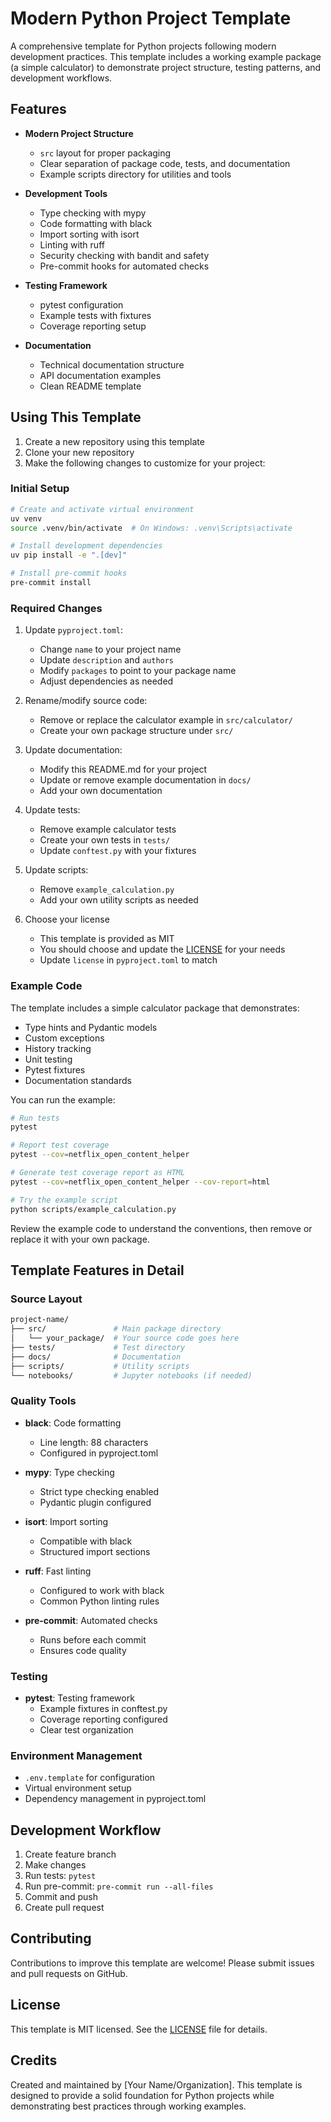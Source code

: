 # Modern Python Project Template

A comprehensive template for Python projects following modern development practices. This template includes a working example package (a simple calculator) to demonstrate project structure, testing patterns, and development workflows.

## Features

- **Modern Project Structure**
  - `src` layout for proper packaging
  - Clear separation of package code, tests, and documentation
  - Example scripts directory for utilities and tools

- **Development Tools**
  - Type checking with mypy
  - Code formatting with black
  - Import sorting with isort
  - Linting with ruff
  - Security checking with bandit and safety
  - Pre-commit hooks for automated checks

- **Testing Framework**
  - pytest configuration
  - Example tests with fixtures
  - Coverage reporting setup

- **Documentation**
  - Technical documentation structure
  - API documentation examples
  - Clean README template

## Using This Template

1. Create a new repository using this template
2. Clone your new repository
3. Make the following changes to customize for your project:

### Initial Setup

```bash
# Create and activate virtual environment
uv venv
source .venv/bin/activate  # On Windows: .venv\Scripts\activate

# Install development dependencies
uv pip install -e ".[dev]"

# Install pre-commit hooks
pre-commit install
```

### Required Changes

1. Update `pyproject.toml`:
   - Change `name` to your project name
   - Update `description` and `authors`
   - Modify `packages` to point to your package name
   - Adjust dependencies as needed

2. Rename/modify source code:
   - Remove or replace the calculator example in `src/calculator/`
   - Create your own package structure under `src/`

3. Update documentation:
   - Modify this README.md for your project
   - Update or remove example documentation in `docs/`
   - Add your own documentation

4. Update tests:
   - Remove example calculator tests
   - Create your own tests in `tests/`
   - Update `conftest.py` with your fixtures

5. Update scripts:
   - Remove `example_calculation.py`
   - Add your own utility scripts as needed

6. Choose your license
   - This template is provided as MIT
   - You should choose and update the [LICENSE](.LICENSE) for your needs
   - Update `license` in `pyproject.toml` to match

### Example Code

The template includes a simple calculator package that demonstrates:

- Type hints and Pydantic models
- Custom exceptions
- History tracking
- Unit testing
- Pytest fixtures
- Documentation standards

You can run the example:

```bash
# Run tests
pytest
```

```bash
# Report test coverage
pytest --cov=netflix_open_content_helper
```

```bash
# Generate test coverage report as HTML
pytest --cov=netflix_open_content_helper --cov-report=html
```

```bash
# Try the example script
python scripts/example_calculation.py
```

Review the example code to understand the conventions, then remove or replace it with your own package.

## Template Features in Detail

### Source Layout

```bash
project-name/
├── src/               # Main package directory
│   └── your_package/  # Your source code goes here
├── tests/             # Test directory
├── docs/              # Documentation
├── scripts/           # Utility scripts
└── notebooks/         # Jupyter notebooks (if needed)
```

### Quality Tools

- **black**: Code formatting
  - Line length: 88 characters
  - Configured in pyproject.toml

- **mypy**: Type checking
  - Strict type checking enabled
  - Pydantic plugin configured

- **isort**: Import sorting
  - Compatible with black
  - Structured import sections

- **ruff**: Fast linting
  - Configured to work with black
  - Common Python linting rules

- **pre-commit**: Automated checks
  - Runs before each commit
  - Ensures code quality

### Testing

- **pytest**: Testing framework
  - Example fixtures in conftest.py
  - Coverage reporting configured
  - Clear test organization

### Environment Management

- `.env.template` for configuration
- Virtual environment setup
- Dependency management in pyproject.toml

## Development Workflow

1. Create feature branch
2. Make changes
3. Run tests: `pytest`
4. Run pre-commit: `pre-commit run --all-files`
5. Commit and push
6. Create pull request

## Contributing

Contributions to improve this template are welcome! Please submit issues and pull requests on GitHub.

## License

This template is MIT licensed. See the [LICENSE](LICENSE) file for details.

## Credits

Created and maintained by [Your Name/Organization]. This template is designed to provide a solid foundation for Python projects while demonstrating best practices through working examples.
